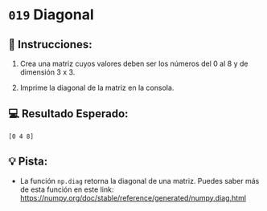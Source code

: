 # `019` Diagonal

## 📝 Instrucciones:

1. Crea una matriz cuyos valores deben ser los números del 0 al 8 y de dimensión 3 x 3.

2. Imprime la diagonal de la matriz en la consola.

## 💻 Resultado Esperado:

```bash
[0 4 8]
```

## 💡 Pista:

+ La función `np.diag` retorna la diagonal de una matriz. Puedes saber más de esta función en este link: https://numpy.org/doc/stable/reference/generated/numpy.diag.html
